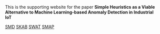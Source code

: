 
This is the supporting website for the paper **Simple Heuristics as a Viable Alternative to Machine Learning-based Anomaly Detection in Industrial IoT**

[SMD](html/SMD.html)
[SKAB](html/SKAB.html)
[SWAT](html/SWAT.html)
[SMAP](html/SMAP.html)
